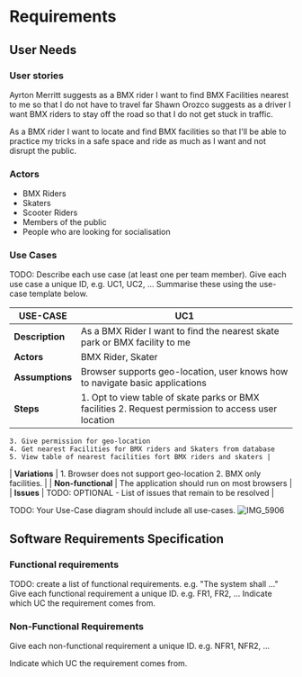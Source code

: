 # Requirements

## User Needs

### User stories
Ayrton Merritt suggests as a BMX rider I want to find BMX Facilities nearest to me so that I do not have to travel far
Shawn Orozco suggests as a driver I want BMX riders to stay off the road so that I do not get stuck in traffic.

As a BMX rider I want to locate and find BMX facilities so that I'll be able to practice my tricks in a safe space
and ride as much as I want and not disrupt the public.

### Actors
- BMX Riders 
- Skaters
- Scooter Riders
- Members of the public 
- People who are looking for socialisation 

### Use Cases
TODO: Describe each use case (at least one per team member).
    Give each use case a unique ID, e.g. UC1, UC2, ...
    Summarise these using the use-case template below.

| USE-CASE | UC1 | 
| -------------------------------------- | ------------------- |
| **Description** | As a BMX Rider I want to find the nearest skate park or BMX facility to me |
| **Actors** | BMX Rider, Skater |
| **Assumptions** | Browser supports geo-location, user knows how to navigate basic applications</td></tr>
| **Steps** | 1. Opt to view table of skate parks or BMX facilities 2. Request permission to access user location 
	3. Give permission for geo-location
	4. Get nearest Facilities for BMX riders and Skaters from database 
	5. View table of nearest facilities fort BMX riders and skaters |
	
| **Variations** | 1. Browser does not support geo-location 
		2. BMX only facilities. |
| **Non-functional** | The application should run on most browsers |
| **Issues** | TODO: OPTIONAL - List of issues that remain to be resolved |


TODO: Your Use-Case diagram should include all use-cases.
![IMG_5906](https://github.com/Lobst3rr/DLH-AA/assets/148768725/788091c0-290d-4e15-ba81-332324f7faef)


## Software Requirements Specification
### Functional requirements
TODO: create a list of functional requirements. 
    e.g. "The system shall ..."
    Give each functional requirement a unique ID. e.g. FR1, FR2, ...
    Indicate which UC the requirement comes from.


### Non-Functional Requirements

Give each non-functional requirement a unique ID. e.g. NFR1, NFR2, ...

Indicate which UC the requirement comes from.
